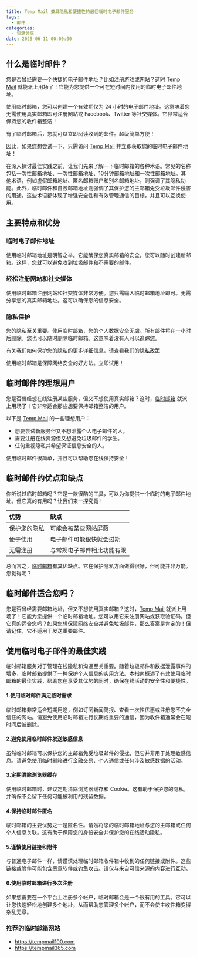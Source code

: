 ```yaml
---
title: Temp Mail 兼具隐私和便捷性的最佳临时电子邮件服务
tags:
  - 邮件
categories:
  - 资源分享
date: 2025-06-11 00:00:00
---
```


> 

<!-- more -->

## 什么是临时邮件？

您是否曾经需要一个快捷的电子邮件地址？比如注册游戏或网站？这时 [Temp Mail](https://tempmail100.com) 就能派上用场了！它能为您提供一个可在短时间内使用的临时电子邮件地址。

使用临时邮箱，您可以创建一个有效期仅为 24 小时的电子邮件地址。这意味着您无需使用真实邮箱即可注册网站或 Facebook、Twitter 等社交媒体。它非常适合保持您的收件箱整洁！

有了临时邮箱后，您就可以立即阅读收到的邮件。超级简单方便！

因此，如果您想尝试一下，只需访问 [Temp Mail](https://tempmail100.com) 并立即获取您的临时电子邮件地址！

在深入探讨最佳实践之前，让我们先来了解一下临时邮箱的各种术语。常见的名称包括一次性邮箱地址、一次性邮箱地址、10分钟邮箱地址和一次性邮箱地址。其他术语，例如虚假邮箱地址、匿名邮箱账户和别名邮箱地址，则强调了其隐私功能。此外，临时邮件和自毁邮箱地址则强调了其保护您的主邮箱免受垃圾邮件侵害的用途。这些术语都体现了增强安全性和有效管理通信的目标，并且可以互换使用。

## 主要特点和优势

### 临时电子邮件地址

使用临时邮箱地址是明智之举。它能确保您真实邮箱的安全。您可以随时创建新邮箱。这样，您就可以避免收到垃圾邮件和不需要的邮件。

### 轻松注册网站和社交媒体

使用临时邮箱注册网站和社交媒体非常方便。您只需输入临时邮箱地址即可。无需分享您的真实邮箱地址。这可以确保您的信息安全。

### 隐私保护

您的隐私至关重要。使用临时邮箱，您的个人数据安全无虞。所有邮件将在一小时后删除。您也可以随时删除临时邮箱。这意味着没有人可以追踪您。

有关我们如何保护您的隐私的更多详细信息，请查看我们的[隐私政策](https://tempmail100.com/legal/privacy-policy)

使用临时邮箱是保障网络安全的好方法。立即试用！

## 临时邮件的理想用户

您是否曾经想在线注册某些服务，但又不想使用真实邮箱？这时，[临时邮箱](https://tempmail100.com/zh-cn/) 就派上用场了！它非常适合那些想要保持邮箱整洁的用户。

以下是 [Temp Mail](https://tempmail100.com) 的一些理想用户：

*   想要尝试新服务但又不想泄露个人电子邮件的人。
*   需要注册在线资源但又想避免垃圾邮件的学生。
*   任何重视隐私并希望保证信息安全的人。

使用临时邮件很简单，并且可以帮助您在线保持安全！

## 临时邮件的优点和缺点

你听说过临时邮箱吗？它是一款很酷的工具，可以为你提供一个临时的电子邮件地址。但它真的有用吗？让我们来一探究竟！

| 优势     | 缺点            |
| :----- | :------------ |
| 保护您的隐私 | 可能会被某些网站屏蔽    |
| 便于使用   | 电子邮件可能很快就会过期  |
| 无需注册   | 与常规电子邮件相比功能有限 |

总而言之，[临时邮箱](https://tempmail100.com/zh-cn/)有其优缺点。它在保护隐私方面做得很好，但可能并非万能。您觉得呢？

## 临时邮件适合您吗？

您是否曾经需要邮箱地址，但又不想使用真实邮箱？这时，[Temp Mail](https://tempmail100.com) 就派上用场了！它能为您提供一个临时邮箱地址。您可以用它来注册网站或获取验证码。但它真的适合您吗？如果您想保障网络安全并避免垃圾邮件，那么答案是肯定的！但请记住，它不适用于发送重要邮件。

## 使用临时电子邮件的最佳实践

临时邮箱服务对于管理在线隐私和沟通至关重要。随着垃圾邮件和数据泄露事件的增多，临时邮箱提供了一种保护个人信息的实用方法。本指南概述了有效使用临时邮箱的最佳实践，帮助您在享受其优势的同时，确保在线活动的安全性和便捷性。

#### 1.**使用临时邮件满足临时需求**

临时邮箱非常适合短期用途，例如订阅新闻简报、查看一次性优惠或注册您不完全信任的网站。请避免使用临时邮箱进行长期或重要的通信，因为收件箱通常会在短时间后被删除。

#### 2.**避免使用临时邮件发送敏感信息**

虽然临时邮箱可以保护您的主邮箱免受垃圾邮件的侵扰，但它并非用于处理敏感信息。请避免使用临时邮箱进行金融交易、个人通信或任何涉及敏感数据的活动。

#### 3.**定期清除浏览器缓存**

使用临时邮箱时，建议定期清除浏览器缓存和 Cookie。这有助于保护您的隐私，并确保不会留下任何可能被利用的残留数据。

#### 4.**保持临时邮件匿名**

临时邮箱的主要优势之一是匿名性。请勿将您的临时邮箱地址与您的主邮箱或任何个人信息关联。这有助于保障您的身份安全并保护您的在线活动隐私。

#### 5.**谨慎使用链接和附件**

与普通电子邮件一样，请谨慎处理临时邮箱收件箱中收到的任何链接或附件。这些链接或附件可能包含恶意软件或钓鱼攻击。请仅与来自可信来源的内容进行互动。

#### 6.**使用临时邮箱进行多次注册**

如果您需要在一个平台上注册多个帐户，临时邮箱会是一个很有用的工具。它可以让您快速轻松地创建多个地址，从而帮助您管理多个帐户，而不会使主收件箱变得杂乱无章。

### 推荐的临时邮箱网站

*   <https://tempmail100.com>
*   <https://tempmail365.com>

